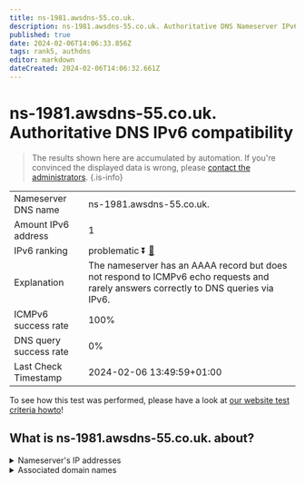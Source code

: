 ```yaml
---
title: ns-1981.awsdns-55.co.uk.
description: ns-1981.awsdns-55.co.uk. Authoritative DNS Nameserver IPv6 compatibility
published: true
date: 2024-02-06T14:06:33.856Z
tags: rank5, authdns
editor: markdown
dateCreated: 2024-02-06T14:06:32.661Z
---
```


# ns-1981.awsdns-55.co.uk. Authoritative DNS IPv6 compatibility

> The results shown here are accumulated by automation. If you're convinced the displayed data is wrong, please [contact the administrators](/howto/chat). 
{.is-info}




|   |   |
| - | - |
| Nameserver DNS name | ns-1981.awsdns-55.co.uk.
| Amount IPv6 address | 1
| IPv6 ranking | problematic :arrow_double_down: [🔗](/howto/ranking) |
| Explanation | The nameserver has an AAAA record but does not respond to ICMPv6 echo requests and rarely answers correctly to DNS queries via IPv6. |
| ICMPv6 success rate | 100%|
| DNS query success rate | 0% |
| Last Check Timestamp | 2024-02-06 13:49:59+01:00 |

To see how this test was performed, please have a look at [our website test criteria howto](/howto/testcriteria/authdns)!


## What is ns-1981.awsdns-55.co.uk. about?




<details>
<summary>Nameserver's IP addresses</summary>

2600:9000:5307:bd00::1

</details>



<details>
<summary>Associated domain names</summary>

www.docker.com

</details>
